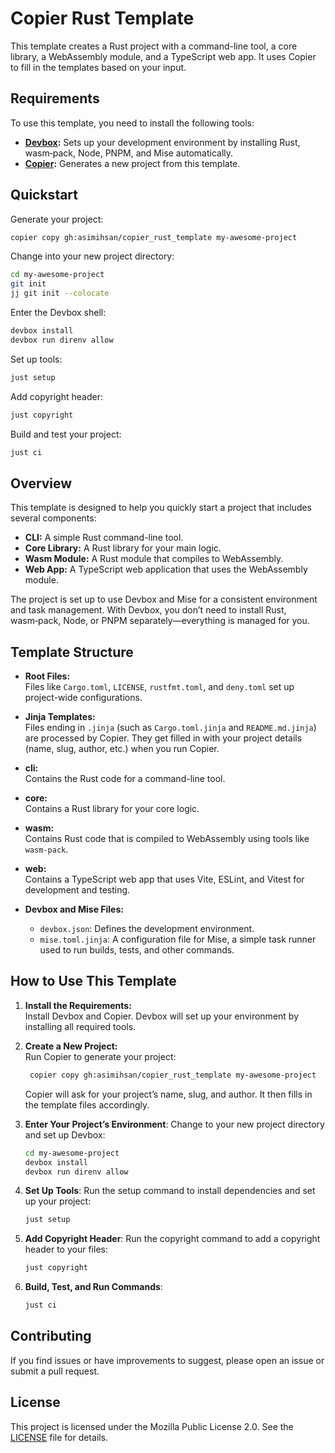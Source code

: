 # Copier Rust Template

This template creates a Rust project with a command-line tool, a core library, a
WebAssembly module, and a TypeScript web app. It uses Copier to fill in the
templates based on your input.

## Requirements

To use this template, you need to install the following tools:

- **[Devbox](https://www.jetify.com/docs/devbox/):** Sets up your development
  environment by installing Rust, wasm‑pack, Node, PNPM, and Mise automatically.
- **[Copier](https://copier.readthedocs.io/):** Generates a new project from
  this template.

## Quickstart

Generate your project:

```bash
copier copy gh:asimihsan/copier_rust_template my-awesome-project
```

Change into your new project directory:

```bash
cd my-awesome-project
git init
jj git init --colocate
```

Enter the Devbox shell:

```bash
devbox install
devbox run direnv allow
```

Set up tools:

```bash
just setup
```

Add copyright header:

```bash
just copyright
```

Build and test your project:

```bash
just ci
```

## Overview

This template is designed to help you quickly start a project that includes
several components:

- **CLI:** A simple Rust command-line tool.
- **Core Library:** A Rust library for your main logic.
- **Wasm Module:** A Rust module that compiles to WebAssembly.
- **Web App:** A TypeScript web application that uses the WebAssembly module.

The project is set up to use Devbox and Mise for a consistent environment and
task management. With Devbox, you don’t need to install Rust, wasm‑pack, Node,
or PNPM separately—everything is managed for you.

## Template Structure

- **Root Files:**  
  Files like `Cargo.toml`, `LICENSE`, `rustfmt.toml`, and `deny.toml` set up
  project-wide configurations.

- **Jinja Templates:**  
  Files ending in `.jinja` (such as `Cargo.toml.jinja` and `README.md.jinja`)
  are processed by Copier. They get filled in with your project details (name,
  slug, author, etc.) when you run Copier.

- **cli:**  
  Contains the Rust code for a command-line tool.

- **core:**  
  Contains a Rust library for your core logic.

- **wasm:**  
  Contains Rust code that is compiled to WebAssembly using tools like
  `wasm-pack`.

- **web:**  
  Contains a TypeScript web app that uses Vite, ESLint, and Vitest for
  development and testing.

- **Devbox and Mise Files:**
  - `devbox.json`: Defines the development environment.
  - `mise.toml.jinja`: A configuration file for Mise, a simple task runner used
    to run builds, tests, and other commands.

## How to Use This Template

1. **Install the Requirements:**  
   Install Devbox and Copier. Devbox will set up your environment by installing
   all required tools.

2. **Create a New Project:**  
   Run Copier to generate your project:
   ```bash
    copier copy gh:asimihsan/copier_rust_template my-awesome-project
   ```
   Copier will ask for your project’s name, slug, and author. It then fills in
   the template files accordingly.
3. **Enter Your Project’s Environment**: Change to your new project directory
   and set up Devbox:
   ```bash
   cd my-awesome-project
   devbox install
   devbox run direnv allow
   ```
4. **Set Up Tools**: Run the setup command to install dependencies and set up
   your project:
   ```bash
   just setup
   ```
5. **Add Copyright Header**: Run the copyright command to add a copyright header
   to your files:
   ```bash
   just copyright
   ```
6. **Build, Test, and Run Commands**:
   ```bash
   just ci
   ```

## Contributing

If you find issues or have improvements to suggest, please open an issue or
submit a pull request.

## License

This project is licensed under the Mozilla Public License 2.0. See the
[LICENSE](LICENSE) file for details.
